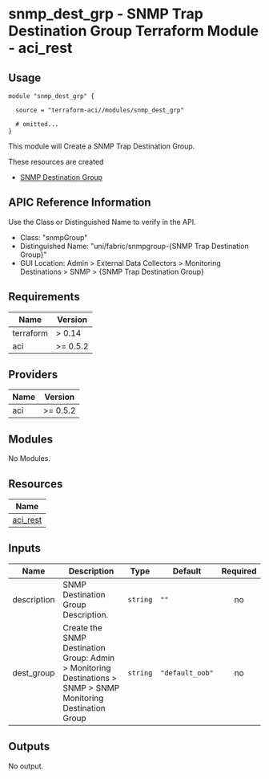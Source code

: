 # snmp_dest_grp - SNMP Trap Destination Group Terraform Module - aci_rest

## Usage

```hcl
module "snmp_dest_grp" {

  source = "terraform-aci//modules/snmp_dest_grp"

  # omitted...
}
```

This module will Create a SNMP Trap Destination Group.

These resources are created

* [SNMP Destination Group](https://registry.terraform.io/providers/CiscoDevNet/aci/latest/docs/resources/rest)

## APIC Reference Information

Use the Class or Distinguished Name to verify in the API.

* Class: "snmpGroup"
* Distinguished Name: "uni/fabric/snmpgroup-{SNMP Trap Destination Group}"
* GUI Location: Admin > External Data Collectors > Monitoring Destinations > SNMP > {SNMP Trap Destination Group}

<!-- BEGINNING OF PRE-COMMIT-TERRAFORM DOCS HOOK -->
## Requirements

| Name | Version |
|------|---------|
| terraform | > 0.14 |
| aci | >= 0.5.2 |

## Providers

| Name | Version |
|------|---------|
| aci | >= 0.5.2 |

## Modules

No Modules.

## Resources

| Name |
|------|
| [aci_rest](https://registry.terraform.io/providers/ciscodevnet/aci/0.5.2/docs/resources/rest) |

## Inputs

| Name | Description | Type | Default | Required |
|------|-------------|------|---------|:--------:|
| description | SNMP Destination Group Description. | `string` | `""` | no |
| dest\_group | Create the SNMP Destination Group: Admin > Monitoring Destinations > SNMP > SNMP Monitoring Destination Group | `string` | `"default_oob"` | no |

## Outputs

No output.
<!-- END OF PRE-COMMIT-TERRAFORM DOCS HOOK -->
